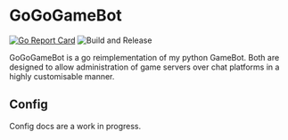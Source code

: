 # GoGoGameBot

[![Go Report Card](https://goreportcard.com/badge/awesome-dragon.science/go/goGoGameBot)](https://goreportcard.com/report/awesome-dragon.science/go/goGoGameBot) ![Build and Release](https://github.com/A-UNDERSCORE-D/goGoGameBot/workflows/Build%20and%20Release/badge.svg)

GoGoGameBot is a go reimplementation of my python GameBot.
Both are designed to allow administration of game servers over chat platforms in a highly customisable manner.

## Config

Config docs are a work in progress.
